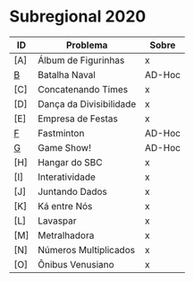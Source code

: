 # **Subregional 2020**

| ID  |  Problema  | Sobre |
| - | ------------------- | -------- |
| [A] | Álbum de Figurinhas | x |
| [B](https://github.com/3Strela/Competitive_Programing/blob/master/Competitions/ACM-ICPC_Brazil_Subregional/AnyEx/BatalhaNaval.cpp) | Batalha Naval | AD-Hoc |
| [C] | Concatenando Times | x |
| [D] | Dança da Divisibilidade | x |
| [E] | Empresa de Festas | x |
| [F](https://github.com/3Strela/Competitive_Programing/blob/master/Competitions/ACM-ICPC_Brazil_Subregional/AnyEx/Fastminton.cpp) | Fastminton | AD-Hoc |
| [G](https://github.com/3Strela/Competitive_Programing/blob/master/Competitions/ACM-ICPC_Brazil_Subregional/AnyEx/GameShow.cpp) | Game Show! | AD-Hoc |
| [H] | Hangar do SBC | x |
| [I] | Interatividade | x |
| [J] | Juntando Dados | x |
| [K] | Ká entre Nós | x |
| [L] | Lavaspar | x |
| [M] | Metralhadora | x |
| [N] | Números Multiplicados | x |
| [O] | Ônibus Venusiano | x |